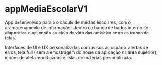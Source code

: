 # appMediaEscolarV1

App desenvolvido para a o cáculo de médias escolares, 
com o aramazenamento de informações dentro do banco de bados interno do dispositivo e aplicação do ciclo de vida das activities entre as trocas de telas.

Interfaces de UI e UX personalizadas com avisos ao usuário, alertas de erros, tela full ( sem a emostragem do nome da aplicação na área superior), icnoes de aleta modificados e listas de matérias personalizada.
